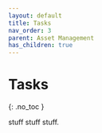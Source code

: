 ```yaml
---
layout: default
title: Tasks
nav_order: 3
parent: Asset Management
has_children: true
---
```


# Tasks
{: .no_toc }

stuff stuff stuff.
